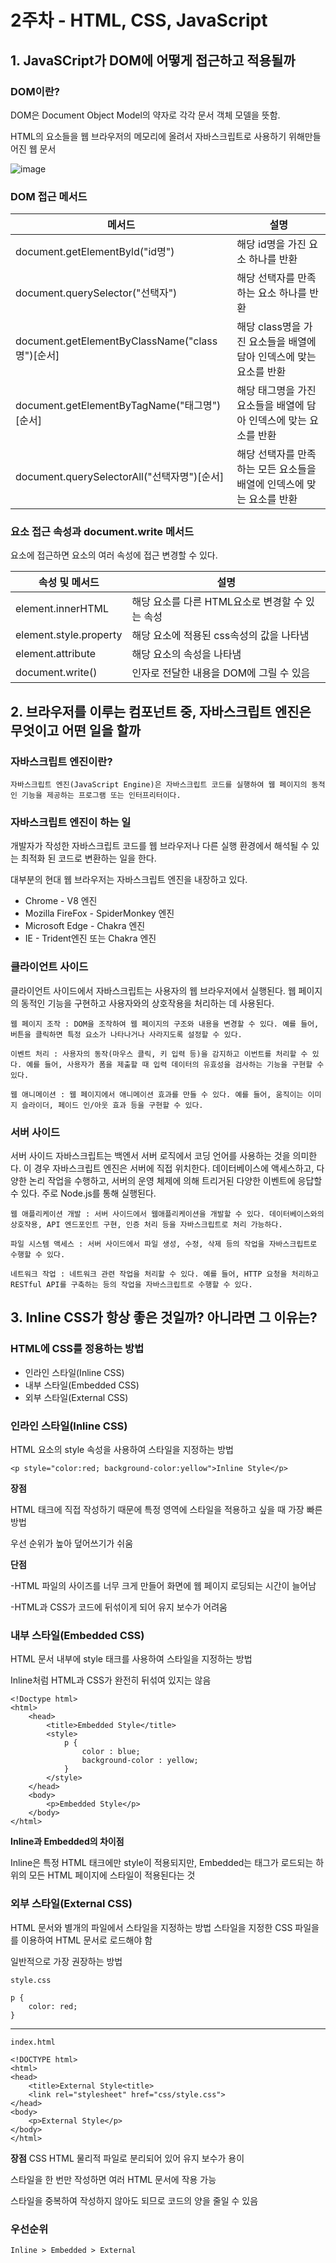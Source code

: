 # 2주차 - HTML, CSS, JavaScript

## 1. JavaSCript가 DOM에 어떻게 접근하고 적용될까

### DOM이란?

DOM은 Document Object Model의 약자로 각각 문서 객체 모델을 뜻함.

HTML의 요소들을 웹 브라우저의 메모리에 올려서 자바스크립트로 사용하기 위해만들어진 웹 문서


![image](https://miro.medium.com/v2/resize:fit:1400/format:webp/1*JPMPn-HTwg03emotIaJQjg.jpeg)


### DOM 접근 메서드

|메서드|설명|
|---|---|
|document.getElementByld("id명")|해당 id명을 가진 요소 하나를 반환|
|document.querySelector("선택자")|해당 선택자를 만족하는 요소 하나를 반환|
|document.getElementByClassName("class명")[순서]|해당 class명을 가진 요소들을 배열에 담아 인덱스에 맞는 요소를 반환|
|document.getElementByTagName("태그명")[순서]|해당 태그명을 가진 요소들을 배열에 담아 인덱스에 맞는 요소를 반환|
|document.querySelectorAll("선택자명")[순서]|해당 선택자를 만족하는 모든 요소들을 배열에 인덱스에 맞는 요소를 반환|


### 요소 접근 속성과 document.write 메서드

요소에 접근하면 요소의 여러 속성에 접근 변경할 수 있다.

|속성 및 메서드|설명|
|----|---|
|element.innerHTML|해당 요소를 다른 HTML요소로 변경할 수 있는 속성|
|element.style.property|해당 요소에 적용된 css속성의 값을 나타냄|
|element.attribute|해당 요소의 속성을 나타냄|
|document.write()|인자로 전달한 내용을 DOM에 그릴 수 있음|

## 2. 브라우저를 이루는 컴포넌트 중, 자바스크립트 엔진은 무엇이고 어떤 일을 할까

### 자바스크립트 엔진이란?

    자바스크립트 엔진(JavaScript Engine)은 자바스크립트 코드를 실행하여 웹 페이지의 동적인 기능을 제공하는 프로그램 또는 인터프리터이다.

### 자바스크립트 엔진이 하는 일

개발자가 작성한 자바스크립트 코드를 웹 브라우저나 다른 실행 환경에서 해석될 수 있는 최적화 된 코드로 변환하는 일을 한다.

대부분의 현대 웹 브라우저는 자바스크립트 엔진을 내장하고 있다.

* Chrome - V8 엔진
* Mozilla FireFox - SpiderMonkey 엔진
* Microsoft Edge - Chakra 엔진
* IE - Trident엔진 또는 Chakra 엔진


### 클라이언트 사이드

클라이언트 사이드에서 자바스크립트는 사용자의 웹 브라우저에서 실행된다. 웹 페이지의 동적인 기능을 구현하고 사용자와의 상호작용을 처리하는 데 사용된다.

    웹 페이지 조작 : DOM을 조작하여 웹 페이지의 구조와 내용을 변경할 수 있다. 예를 들어, 버튼을 클릭하면 특정 요소가 나타나거나 사라지도록 설정할 수 있다.

    이벤트 처리 : 사용자의 동작(마우스 클릭, 키 입력 등)을 감지하고 이번트를 처리할 수 있다. 예를 들어, 사용자가 폼을 제출할 때 입력 데이터의 유효성을 검사하는 기능을 구현할 수 있다.

    웹 애니메이션 : 웹 페이지에서 애니메이션 효과를 만들 수 있다. 예를 들어, 움직이는 이미지 슬라이더, 페이드 인/아웃 효과 등을 구현할 수 있다.


### 서버 사이드

서버 사이드 자바스크립트는 백엔서 서버 로직에서 코딩 언어를 사용하는 것을 의미한다. 이 경우 자바스크립트 엔진은 서버에 직접 위치한다. 데이터베이스에 액세스하고, 다양한 논리 작업을 수행하고, 서버의 운영 체제에 의해 트리거된 다양한 이벤트에 응답할 수 있다. 주로 Node.js를 통해 실행된다.

    웹 애플리케이션 개발 : 서버 사이드에서 웹애플리케이션을 개발할 수 있다. 데이터베이스와의 상호작용, API 엔드포인트 구현, 인증 처리 등을 자바스크립트로 처리 가능하다.

    파일 시스템 액세스 : 서버 사이드에서 파일 생성, 수정, 삭제 등의 작업을 자바스크립트로 수행할 수 있다.

    네트워크 작업 : 네트워크 관련 작업을 처리할 수 있다. 예를 들어, HTTP 요청을 처리하고 RESTful API를 구축하는 등의 작업을 자바스크립트로 수행할 수 있다.


## 3. Inline CSS가 항상 좋은 것일까? 아니라면 그 이유는?

### HTML에 CSS를 정용하는 방법
* 인라인 스타일(Inline CSS)
* 내부 스타일(Embedded CSS)
* 외부 스타일(External CSS)


### 인라인 스타일(Inline CSS)

HTML 요소의 style 속성을 사용하여 스타일을 지정하는 방법

    <p style="color:red; background-color:yellow">Inline Style</p>


**장점**

HTML 태크에 직접 작성하기 때문에 특정 영역에 스타일을 적용하고 싶을 때 가장 빠른 방법

우선 순위가 높아 덮어쓰기가 쉬움

**단점**

-HTML 파일의 사이즈를 너무 크게 만들어 화면에 웹 페이지 로딩되는 시간이 늘어남

-HTML과 CSS가 코드에 뒤섞이게 되어 유지 보수가 어려움

### 내부 스타일(Embedded CSS)

HTML 문서 내부에 style 태크를 사용하여 스타일을 지정하는 방법

Inline처럼 HTML과 CSS가 완전히 뒤섞여 있지는 않음

    <!Doctype html>
    <html>
        <head>
            <title>Embedded Style</title>
            <style>
                p {
                    color : blue;
                    background-color : yellow;
                }
            </style>
        </head>
        <body>
            <p>Embedded Style</p>
        </body>
    </html>

**Inline과 Embedded의 차이점**

Inline은 특정 HTML 태크에만 style이 적용되지만, Embedded는 <head> 태그가 로드되는 하위의 모든 HTML 페이지에 스타일이 적용된다는 것

### 외부 스타일(External CSS)

HTML 문서와 별개의 파일에서 스타일을 지정하는 방법
스타일을 지정한 CSS 파일을 <link>를 이용하여 HTML 문서로 로드해야 함

일반적으로 가장 권장하는 방법

    style.css

    p {
        color: red;
    }

---

    index.html

    <!DOCTYPE html>
    <html>
    <head>
        <title>External Style<title>
        <link rel="stylesheet" href="css/style.css">
    </head>
    <body>
        <p>External Style</p>
    </body>
    </html>



**장점**
CSS HTML 물리적 파일로 분리되어 있어 유지 보수가 용이

스타일을 한 번만 작성하면 여러 HTML 문서에 작용 가능

스타일을 중복하여 작성하지 않아도 되므로 코드의 양을 줄일 수 있음

### 우선순위
    Inline > Embedded > External